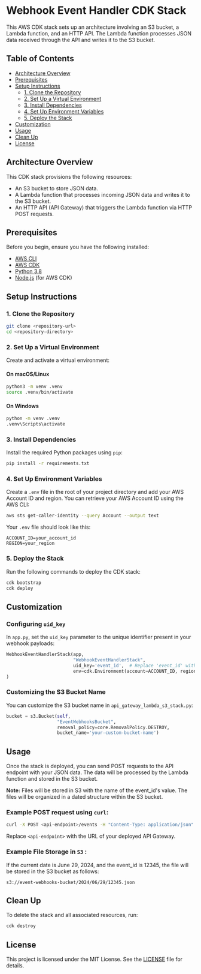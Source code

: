 # Webhook Event Handler CDK Stack

This AWS CDK stack sets up an architecture involving an S3 bucket, a Lambda function, and an HTTP API. The Lambda function processes JSON data received through the API and writes it to the S3 bucket.

## Table of Contents
- [Architecture Overview](#architecture-overview)
- [Prerequisites](#prerequisites)
- [Setup Instructions](#setup-instructions)
  - [1. Clone the Repository](#1-clone-the-repository)
  - [2. Set Up a Virtual Environment](#2-set-up-a-virtual-environment)
  - [3. Install Dependencies](#3-install-dependencies)
  - [4. Set Up Environment Variables](#4-set-up-environment-variables)
  - [5. Deploy the Stack](#5-deploy-the-stack)
- [Customization](#customization)
- [Usage](#usage)
- [Clean Up](#clean-up)
- [License](#license)

## Architecture Overview

This CDK stack provisions the following resources:
- An S3 bucket to store JSON data.
- A Lambda function that processes incoming JSON data and writes it to the S3 bucket.
- An HTTP API (API Gateway) that triggers the Lambda function via HTTP POST requests.

## Prerequisites

Before you begin, ensure you have the following installed:
- [AWS CLI](https://aws.amazon.com/cli/)
- [AWS CDK](https://aws.amazon.com/cdk/)
- [Python 3.8](https://www.python.org/downloads/)
- [Node.js](https://nodejs.org/en/download/) (for AWS CDK)

## Setup Instructions

### 1. Clone the Repository

```sh
git clone <repository-url>
cd <repository-directory>
```

### 2. Set Up a Virtual Environment

Create and activate a virtual environment:

#### On macOS/Linux

```sh
python3 -m venv .venv
source .venv/bin/activate
```

#### On Windows

```sh
python -m venv .venv
.venv\Scripts\activate
```

### 3. Install Dependencies

Install the required Python packages using `pip`:

```sh
pip install -r requirements.txt
```

### 4. Set Up Environment Variables

Create a `.env` file in the root of your project directory and add your AWS Account ID and region. You can retrieve your AWS Account ID using the AWS CLI:

```sh
aws sts get-caller-identity --query Account --output text
```

Your `.env` file should look like this:

```dotenv
ACCOUNT_ID=your_account_id
REGION=your_region
```

### 5. Deploy the Stack

Run the following commands to deploy the CDK stack:

```sh
cdk bootstrap
cdk deploy
```

## Customization

### Configuring `uid_key`

In `app.py`, set the `uid_key` parameter to the unique identifier present in your webhook payloads:

```python
WebhookEventHandlerStack(app, 
                         "WebhookEventHandlerStack",
                         uid_key='event_id',  # Replace 'event_id' with your unique identifier
                         env=cdk.Environment(account=ACCOUNT_ID, region=REGION)
)
```

### Customizing the S3 Bucket Name

You can customize the S3 bucket name in `api_gateway_lambda_s3_stack.py`:

```python
bucket = s3.Bucket(self, 
                   "EventWebhooksBucket", 
                   removal_policy=core.RemovalPolicy.DESTROY,
                   bucket_name='your-custom-bucket-name')
```

## Usage

Once the stack is deployed, you can send POST requests to the API endpoint with your JSON data. The data will be processed by the Lambda function and stored in the S3 bucket.

**Note:** Files will be stored in S3 with the name of the event_id's value. The files will be organized in a dated structure within the S3 bucket.

### Example POST request using `curl`:

```sh
curl -X POST <api-endpoint>/events -H "Content-Type: application/json" -d '{"event_id": "12345", "data": "example"}'
```

Replace `<api-endpoint>` with the URL of your deployed API Gateway.


### Example File Storage in `S3` : 

If the current date is June 29, 2024, and the event_id is 12345, the file will be stored in the S3 bucket as follows:

`s3://event-webhooks-bucket/2024/06/29/12345.json`

## Clean Up

To delete the stack and all associated resources, run:

```sh
cdk destroy
```

## License

This project is licensed under the MIT License. See the [LICENSE](LICENSE) file for details.
